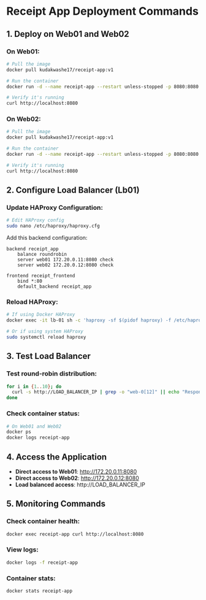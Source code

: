 # Receipt App Deployment Commands

## 1. Deploy on Web01 and Web02

### On Web01:
```bash
# Pull the image
docker pull kudakwashe17/receipt-app:v1

# Run the container
docker run -d --name receipt-app --restart unless-stopped -p 8080:8080 kudakwashe17/receipt-app:v1

# Verify it's running
curl http://localhost:8080
```

### On Web02:
```bash
# Pull the image
docker pull kudakwashe17/receipt-app:v1

# Run the container
docker run -d --name receipt-app --restart unless-stopped -p 8080:8080 kudakwashe17/receipt-app:v1

# Verify it's running
curl http://localhost:8080
```

## 2. Configure Load Balancer (Lb01)

### Update HAProxy Configuration:
```bash
# Edit HAProxy config
sudo nano /etc/haproxy/haproxy.cfg
```

Add this backend configuration:
```
backend receipt_app
    balance roundrobin
    server web01 172.20.0.11:8080 check
    server web02 172.20.0.12:8080 check

frontend receipt_frontend
    bind *:80
    default_backend receipt_app
```

### Reload HAProxy:
```bash
# If using Docker HAProxy
docker exec -it lb-01 sh -c 'haproxy -sf $(pidof haproxy) -f /etc/haproxy/haproxy.cfg'

# Or if using system HAProxy
sudo systemctl reload haproxy
```

## 3. Test Load Balancer

### Test round-robin distribution:
```bash
for i in {1..10}; do
  curl -s http://LOAD_BALANCER_IP | grep -o "web-0[12]" || echo "Response $i"
done
```

### Check container status:
```bash
# On Web01 and Web02
docker ps
docker logs receipt-app
```

## 4. Access the Application

- **Direct access to Web01**: http://172.20.0.11:8080
- **Direct access to Web02**: http://172.20.0.12:8080  
- **Load balanced access**: http://LOAD_BALANCER_IP

## 5. Monitoring Commands

### Check container health:
```bash
docker exec receipt-app curl http://localhost:8080
```

### View logs:
```bash
docker logs -f receipt-app
```

### Container stats:
```bash
docker stats receipt-app
```